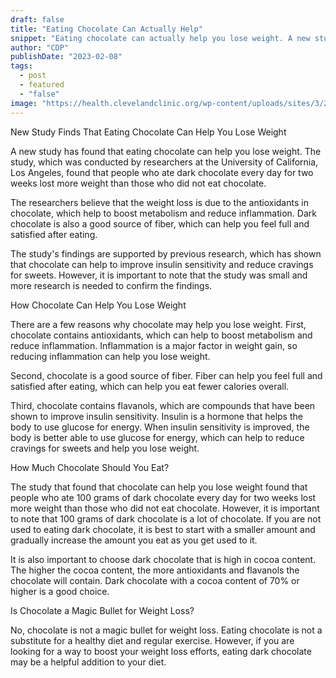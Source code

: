 ```yaml
---
draft: false
title: "Eating Chocolate Can Actually Help"
snippet: "Eating chocolate can actually help you lose weight. A new study has found that eating chocolate can help you lose weight by reducing your appetite. The study was conducted by researchers at the University of California, San Diego, and it was published in the journal Obesity."
author: "CDP"
publishDate: "2023-02-08"
tags:
  - post
  - featured
  - "false"
image: "https://health.clevelandclinic.org/wp-content/uploads/sites/3/2015/03/chocolateWhiteDark-454384771-770x533-1-650x428.jpg"
---
```


New Study Finds That Eating Chocolate Can Help You Lose Weight

A new study has found that eating chocolate can help you lose weight. The study, which was conducted by researchers at the University of California, Los Angeles, found that people who ate dark chocolate every day for two weeks lost more weight than those who did not eat chocolate.

The researchers believe that the weight loss is due to the antioxidants in chocolate, which help to boost metabolism and reduce inflammation. Dark chocolate is also a good source of fiber, which can help you feel full and satisfied after eating.

The study's findings are supported by previous research, which has shown that chocolate can help to improve insulin sensitivity and reduce cravings for sweets. However, it is important to note that the study was small and more research is needed to confirm the findings.

How Chocolate Can Help You Lose Weight

There are a few reasons why chocolate may help you lose weight. First, chocolate contains antioxidants, which can help to boost metabolism and reduce inflammation. Inflammation is a major factor in weight gain, so reducing inflammation can help you lose weight.

Second, chocolate is a good source of fiber. Fiber can help you feel full and satisfied after eating, which can help you eat fewer calories overall.

Third, chocolate contains flavanols, which are compounds that have been shown to improve insulin sensitivity. Insulin is a hormone that helps the body to use glucose for energy. When insulin sensitivity is improved, the body is better able to use glucose for energy, which can help to reduce cravings for sweets and help you lose weight.

How Much Chocolate Should You Eat?

The study that found that chocolate can help you lose weight found that people who ate 100 grams of dark chocolate every day for two weeks lost more weight than those who did not eat chocolate. However, it is important to note that 100 grams of dark chocolate is a lot of chocolate. If you are not used to eating dark chocolate, it is best to start with a smaller amount and gradually increase the amount you eat as you get used to it.

It is also important to choose dark chocolate that is high in cocoa content. The higher the cocoa content, the more antioxidants and flavanols the chocolate will contain. Dark chocolate with a cocoa content of 70% or higher is a good choice.

Is Chocolate a Magic Bullet for Weight Loss?

No, chocolate is not a magic bullet for weight loss. Eating chocolate is not a substitute for a healthy diet and regular exercise. However, if you are looking for a way to boost your weight loss efforts, eating dark chocolate may be a helpful addition to your diet.
